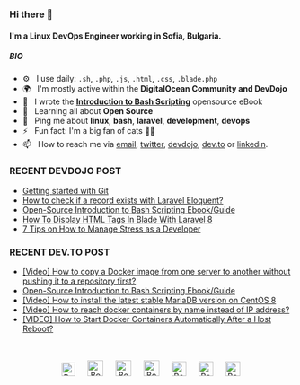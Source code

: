 ### Hi there 👋

#### I'm a Linux DevOps Engineer working in Sofia, Bulgaria.

##### BIO

- ⚙️&nbsp;&nbsp; I use daily: `.sh`, `.php`, `.js`, `.html`, `.css`, `.blade.php`
- 🌍&nbsp;&nbsp; I'm mostly active within the **DigitalOcean Community and DevDojo**
- 📘&nbsp;&nbsp; I wrote the **[Introduction to Bash Scripting](https://github.com/bobbyiliev/introduction-to-bash-scripting)** opensource eBook
- 🌱&nbsp;&nbsp; Learning all about **Open Source**
- 💬&nbsp;&nbsp; Ping me about **linux**, **bash**, **laravel**, **development**, **devops**
- ⚡️&nbsp;&nbsp; Fun fact: I'm a big fan of cats 🐱‍💻
- 📫&nbsp;&nbsp; How to reach me via [email], [twitter], [devdojo], [dev.to] or [linkedin].

### RECENT DEVDOJO POST

<!-- DEVDOJO:START -->
- [Getting started with Git](https://devdojo.com/bobbyiliev/getting-started-with-git)
- [How to check if a record exists with Laravel Eloquent?](https://devdojo.com/bobbyiliev/how-to-check-if-a-record-exists-with-laravel-eloquent)
- [Open-Source Introduction to Bash Scripting Ebook/Guide](https://devdojo.com/bobbyiliev/open-source-introduction-to-bash-scripting-ebook-guide)
- [How To Display HTML Tags In Blade With Laravel 8](https://devdojo.com/bobbyiliev/how-to-display-html-tags-in-blade-with-laravel-8)
- [7 Tips on How to Manage Stress as a Developer](https://devdojo.com/bobbyiliev/7-tips-on-how-to-manage-stress-as-a-developer)
<!-- DEVDOJO:END -->

### RECENT DEV.TO POST
<!-- BLOG-POST-LIST:START -->
- [[Video] How to copy a Docker image from one server to another without pushing it to a repository first?](https://dev.to/bobbyiliev/video-how-to-copy-a-docker-image-from-one-server-to-another-without-pushing-it-to-a-repository-first-38nk)
- [Open-Source Introduction to Bash Scripting Ebook/Guide](https://dev.to/bobbyiliev/open-source-introduction-to-bash-scripting-ebook-guide-l95)
- [[Video] How to install the latest stable MariaDB version on CentOS 8](https://dev.to/bobbyiliev/video-how-to-install-the-latest-stable-mariadb-version-on-centos-8-8mo)
- [[Video] How to reach docker containers by name instead of IP address?](https://dev.to/bobbyiliev/video-how-to-reach-docker-containers-by-name-instead-of-ip-address-1mmc)
- [[VIDEO] How to Start Docker Containers Automatically After a Host Reboot?](https://dev.to/bobbyiliev/video-how-to-start-docker-containers-automatically-after-a-host-reboot-1e39)
<!-- BLOG-POST-LIST:END -->


<p align="center">
<br><br>
<a href="https://dev.to/bobbyiliev"> 
<img src="https://d2fltix0v2e0sb.cloudfront.net/dev-badge.svg" alt="Bobby Iliev dev to profile" width="24px"/></a>
&emsp;
<a href= "https://instagram.com/bobby.iliev">
<img src="https://img.icons8.com/ios-glyphs/256/000000/instagram-new.svg" alt="Bobby Iliev instagram profile" width="28px"/></a>
&emsp;
<a href="https://www.paypal.com/paypalme/bobbyiliev">
<img src="https://img.icons8.com/ios-glyphs/256/000000/paypal.png" alt="Bobby Iliev pay pal me profile" width="28px"/></a> 
&emsp;
<a href="https://bobbyiliev.com">
<img src="https://img.icons8.com/material/256/000000/globe--v1.png" alt="Bobby Iliev personal website" width="28px"/></a>
&emsp;
<a href="https://linkedin.com/in/bobby-iliev">
<img src="https://img.icons8.com/ios-filled/256/000000/linkedin.svg" alt="Bobby Iliev linked in profile" width="26px"/></a>
&emsp;
<a href="https://twitter.com/bobbyiliev_">
<img src="https://img.icons8.com/ios-filled/256/000000/twitter.svg" alt="Bobby Iliev twitter profile" width="26px"/></a>
&emsp;
<a href="https://youtube.com/channel/UCQWmdHTeAO0UvaNqve9udRw/">
<img src="https://img.icons8.com/ios-filled/256/000000/youtube.svg" alt="Bobby Iliev YouTube profile" width="26px"/></a>
</p>

[email]: mailto:bobby@bobbyiliev.com
[twitter]: https://twitter.com/bobbyiliev_
[devdojo]: https://devdojo.com/bobbyiliev
[dev.to]: https://dev.to/bobbyiliev
[linkedin]: https://www.linkedin.com/in/bobby-iliev
[youtube]: https://youtube.com/channel/UCQWmdHTeAO0UvaNqve9udRw/
